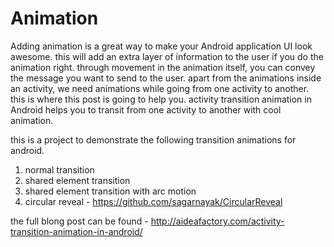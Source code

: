 # Animation
Adding animation is a great way to make your Android application UI look awesome. this will add an extra layer of information to the user if you do the animation right. through movement in the animation itself, you can convey the message you want to send to the user. apart from the animations inside an activity, we need animations while going from one activity to another. this is where this post is going to help you. activity transition animation in Android helps you to transit from one activity to another with cool animation.

this is a project to demonstrate the following transition animations for android.
1. normal transition
2. shared element transition
3. shared element transition with arc motion
4. circular reveal - https://github.com/sagarnayak/CircularReveal

the full blong post can be found - http://aideafactory.com/activity-transition-animation-in-android/
